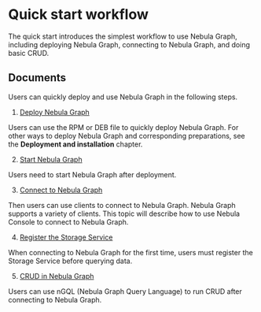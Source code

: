 # Quick start workflow

The quick start introduces the simplest workflow to use Nebula Graph, including deploying Nebula Graph, connecting to Nebula Graph, and doing basic CRUD.

## Documents

Users can quickly deploy and use Nebula Graph in the following steps.

1. [Deploy Nebula Graph](2.install-nebula-graph.md)

  Users can use the RPM or DEB file to quickly deploy Nebula Graph. For other ways to deploy Nebula Graph and corresponding preparations, see the **Deployment and installation** chapter.

2. [Start Nebula Graph](5.start-stop-service.md)

  Users need to start Nebula Graph after deployment.

3. [Connect to Nebula Graph](3.connect-to-nebula-graph.md)

  Then users can use clients to connect to Nebula Graph. Nebula Graph supports a variety of clients. This topic will describe how to use Nebula Console to connect to Nebula Graph.

4. [Register the Storage Service](3.1add-storage-hosts.md)

  When connecting to Nebula Graph for the first time, users must register the Storage Service before querying data.

5. [CRUD in Nebula Graph](4.nebula-graph-crud.md)

  Users can use nGQL (Nebula Graph Query Language) to run CRUD after connecting to Nebula Graph.
